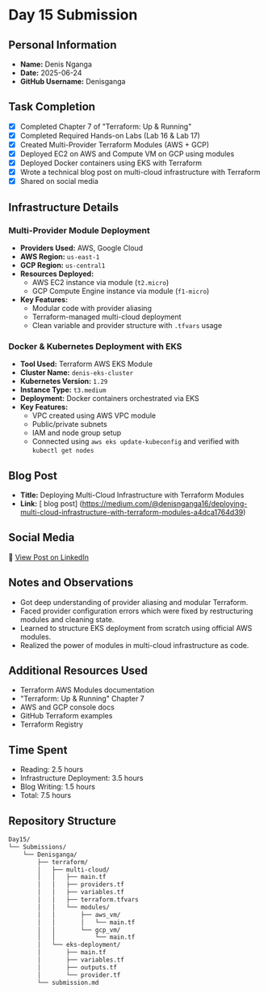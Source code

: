 # Day 15 Submission

## Personal Information
- **Name:** Denis Nganga
- **Date:** 2025-06-24
- **GitHub Username:** Denisganga

## Task Completion
- [x] Completed Chapter 7 of "Terraform: Up & Running"
- [x] Completed Required Hands-on Labs (Lab 16 & Lab 17)
- [x] Created Multi-Provider Terraform Modules (AWS + GCP)
- [x] Deployed EC2 on AWS and Compute VM on GCP using modules
- [x] Deployed Docker containers using EKS with Terraform
- [x] Wrote a technical blog post on multi-cloud infrastructure with Terraform
- [x] Shared on social media

## Infrastructure Details

### Multi-Provider Module Deployment
- **Providers Used:** AWS, Google Cloud
- **AWS Region:** `us-east-1`
- **GCP Region:** `us-central1`
- **Resources Deployed:**
  - AWS EC2 instance via module (`t2.micro`)
  - GCP Compute Engine instance via module (`f1-micro`)
- **Key Features:**
  - Modular code with provider aliasing
  - Terraform-managed multi-cloud deployment
  - Clean variable and provider structure with `.tfvars` usage

### Docker & Kubernetes Deployment with EKS
- **Tool Used:** Terraform AWS EKS Module
- **Cluster Name:** `denis-eks-cluster`
- **Kubernetes Version:** `1.29`
- **Instance Type:** `t3.medium`
- **Deployment:** Docker containers orchestrated via EKS
- **Key Features:**
  - VPC created using AWS VPC module
  - Public/private subnets
  - IAM and node group setup
  - Connected using `aws eks update-kubeconfig` and verified with `kubectl get nodes`

## Blog Post
- **Title:** Deploying Multi-Cloud Infrastructure with Terraform Modules
- **Link:** [ blog post] (https://medium.com/@denisnganga16/deploying-multi-cloud-infrastructure-with-terraform-modules-a4dca1764d39)

## Social Media
🔗 [View Post on LinkedIn](https://www.linkedin.com/posts/denis-nganga16_30daytfchallenge-30daytfchallenge-hug-activity-7343195475329626112--v6s?utm_source=share&utm_medium=member_desktop&rcm=ACoAAD6f18kBkqYbwrS6aVUAbqFNTkKbSj8rzzk)

## Notes and Observations
- Got deep understanding of provider aliasing and modular Terraform.
- Faced provider configuration errors which were fixed by restructuring modules and cleaning state.
- Learned to structure EKS deployment from scratch using official AWS modules.
- Realized the power of modules in multi-cloud infrastructure as code.

## Additional Resources Used
- Terraform AWS Modules documentation
- "Terraform: Up & Running" Chapter 7
- AWS and GCP console docs
- GitHub Terraform examples
- Terraform Registry

## Time Spent
- Reading: 2.5 hours
- Infrastructure Deployment: 3.5 hours
- Blog Writing: 1.5 hours
- Total: 7.5 hours

## Repository Structure
```bash
Day15/
└── Submissions/
    └── Denisganga/
        ├── terraform/
        │   ├── multi-cloud/
        │   │   ├── main.tf
        │   │   ├── providers.tf
        │   │   ├── variables.tf
        │   │   ├── terraform.tfvars
        │   │   └── modules/
        │   │       ├── aws_vm/
        │   │       │   └── main.tf
        │   │       └── gcp_vm/
        │   │           └── main.tf
        │   └── eks-deployment/
        │       ├── main.tf
        │       ├── variables.tf
        │       ├── outputs.tf
        │       └── provider.tf
        └── submission.md

